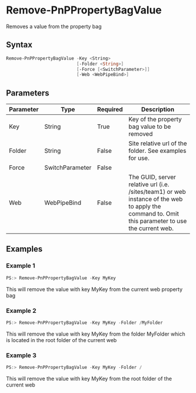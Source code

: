 # Remove-PnPPropertyBagValue
Removes a value from the property bag
## Syntax
```powershell
Remove-PnPPropertyBagValue -Key <String>
                           [-Folder <String>]
                           [-Force [<SwitchParameter>]]
                           [-Web <WebPipeBind>]
```


## Parameters
Parameter|Type|Required|Description
---------|----|--------|-----------
|Key|String|True|Key of the property bag value to be removed|
|Folder|String|False|Site relative url of the folder. See examples for use.|
|Force|SwitchParameter|False||
|Web|WebPipeBind|False|The GUID, server relative url (i.e. /sites/team1) or web instance of the web to apply the command to. Omit this parameter to use the current web.|
## Examples

### Example 1
```powershell
PS:> Remove-PnPPropertyBagValue -Key MyKey
```
This will remove the value with key MyKey from the current web property bag

### Example 2
```powershell
PS:> Remove-PnPPropertyBagValue -Key MyKey -Folder /MyFolder
```
This will remove the value with key MyKey from the folder MyFolder which is located in the root folder of the current web

### Example 3
```powershell
PS:> Remove-PnPPropertyBagValue -Key MyKey -Folder /
```
This will remove the value with key MyKey from the root folder of the current web
